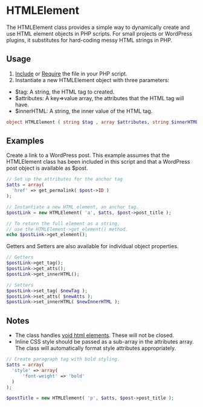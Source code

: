 # HTMLElement
The HTMLElement class provides a simple way to dynamically create and use HTML element objects in PHP scripts. For small projects or WordPress plugins, it substitutes for hard-coding messy HTML strings in PHP.

## Usage

1. [Include](http://php.net/manual/en/function.include.php) or [Require](http://php.net/manual/en/function.require.php) the file in your PHP script.
2. Instantiate a new HTMLElement object with three parameters:
- $tag: A string, the HTML tag to created.
- $attributes: A key=>value array, the attributes that the HTML tag will have.
- $innerHTML: A string, the inner value of the HTML tag.

```php
object HTMLElement ( string $tag , array $attributes, string $innerHTML )
```

## Examples

Create a link to a WordPress post. This example assumes that the HTMLElement class has been included in this script and that a WordPress post object is available as $post.

```php
// Set up the attributes for the anchor tag
$atts = array(
  'href' => get_permalink( $post->ID )
);

// Instantiate a new HTML element, an anchor tag.
$postLink = new HTMLElement( 'a', $atts, $post->post_title );

// To return the full element as a string,
// use the HTMLElement->get_element() method.
echo $postLink->get_element();

```

Getters and Setters are also available for individual object properties.

```php
// Getters
$postLink->get_tag();
$postLink->get_atts();
$postLink->get_innerHTML();

// Setters
$postLink->set_tag( $newTag );
$postLink->set_atts( $newAtts );
$postLink->set_innerHTML( $newInnerHTML );

```

## Notes
- The class handles [void html elements](https://www.w3.org/TR/html/syntax.html#void-elements). These will not be closed.
- Inline CSS style should be passed as a sub-array in the attributes array. The class will automatically format style attributes appropriately.
```php
// Create paragraph tag with bold styling.
$atts = array(
  'style' => array(
	  'font-weight' => 'bold'
  )
);

$postTitle = new HTMLElement( 'p', $atts, $post->post_title );

```
